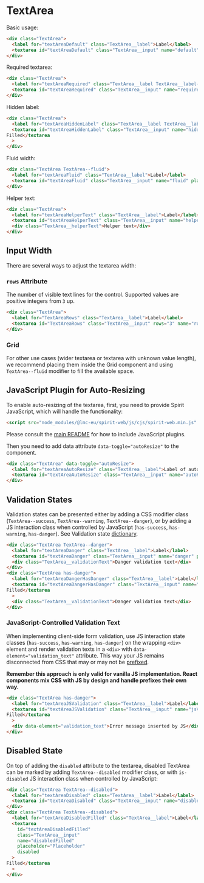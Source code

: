 # TextArea

Basic usage:

```html
<div class="TextArea">
  <label for="textAreaDefault" class="TextArea__label">Label</label>
  <textarea id="textAreaDefault" class="TextArea__input" name="default" placeholder="Placeholder"></textarea>
</div>
```

Required textarea:

```html
<div class="TextArea">
  <label for="textAreaRequired" class="TextArea__label TextArea__label--required">Label</label>
  <textarea id="textAreaRequired" class="TextArea__input" name="required" placeholder="Placeholder"></textarea>
</div>
```

Hidden label:

```html
<div class="TextArea">
  <label for="textAreaHiddenLabel" class="TextArea__label TextArea__label--hidden">Hidden Label</label>
  <textarea id="textAreaHiddenLabel" class="TextArea__input" name="hiddenLabel" placeholder="Placeholder">
Filled</textarea
  >
</div>
```

Fluid width:

```html
<div class="TextArea TextArea--fluid">
  <label for="textAreaFluid" class="TextArea__label">Label</label>
  <textarea id="textAreaFluid" class="TextArea__input" name="fluid" placeholder="Placeholder"></textarea>
</div>
```

Helper text:

```html
<div class="TextArea">
  <label for="textAreaHelperText" class="TextArea__label">Label</label>
  <textarea id="textAreaHelperText" class="TextArea__input" name="helperText" placeholder="Placeholder"></textarea>
  <div class="TextArea__helperText">Helper text</div>
</div>
```

## Input Width

There are several ways to adjust the textarea width:

### `rows` Attribute

The number of visible text lines for the control. Supported values are positive integers from `3` up.

```html
<div class="TextArea">
  <label for="TextAreaRows" class="TextArea__label">Label</label>
  <textarea id="TextAreaRows" class="TextArea__input" rows="3" name="rows"></textarea>
</div>
```

### Grid

For other use cases (wider textarea or textarea with unknown value length), we
recommend placing them inside the Grid component and using `TextArea--fluid`
modifier to fill the available space.

## JavaScript Plugin for Auto-Resizing

To enable auto-resizing of the textarea, first, you need to provide Spirit JavaScript,
which will handle the functionality:

```html
<script src="node_modules/@lmc-eu/spirit-web/js/cjs/spirit-web.min.js" async></script>
```

Please consult the [main README][web-readme] for how to include JavaScript
plugins.

Then you need to add data attribute `data-toggle="autoResize"` to the component.

```html
<div class="TextArea" data-toggle="autoResize">
  <label for="textAreaAutoResize" class="TextArea__label">Label of auto-resizing TextArea</label>
  <textarea id="textAreaAutoResize" class="TextArea__input" name="autoResize"></textarea>
</div>
```

## Validation States

Validation states can be presented either by adding a CSS modifier class
(`TextArea--success`, `TextArea--warning`, `TextArea--danger`), or by adding
a JS interaction class when controlled by JavaScript (`has-success`,
`has-warning`, `has-danger`). See Validation state [dictionary][dictionary-validation].

```html
<div class="TextArea TextArea--danger">
  <label for="textAreaDanger" class="TextArea__label">Label</label>
  <textarea id="textAreaDanger" class="TextArea__input" name="danger" placeholder="Placeholder">Filled</textarea>
  <div class="TextArea__validationText">Danger validation text</div>
</div>
<div class="TextArea has-danger">
  <label for="textAreaDangerHasDanger" class="TextArea__label">Label</label>
  <textarea id="textAreaDangerHasDanger" class="TextArea__input" name="hasDanger" placeholder="Placeholder">
Filled</textarea
  >
  <div class="TextArea__validationText">Danger validation text</div>
</div>
```

### JavaScript-Controlled Validation Text

When implementing client-side form validation, use JS interaction state classes
(`has-success`, `has-warning`, `has-danger`) on the wrapping `<div>` element and
render validation texts in a `<div>` with `data-element="validation_text"`
attribute. This way your JS remains disconnected from CSS that may or may not be
[prefixed].

**Remember this approach is only valid for vanilla JS implementation. React
components mix CSS with JS by design and handle prefixes their own way.**

```html
<div class="TextArea has-danger">
  <label for="textAreaJSValidation" class="TextArea__label">Label</label>
  <textarea id="textAreaJSValidation" class="TextArea__input" name="jsValidation" placeholder="Placeholder">
Filled</textarea
  >
  <div data-element="validation_text">Error message inserted by JS</div>
</div>
```

## Disabled State

On top of adding the `disabled` attribute to the textarea, disabled TextArea can
be marked by adding `TextArea--disabled` modifier class, or with `is-disabled`
JS interaction class when controlled by JavaScript:

```html
<div class="TextArea TextArea--disabled">
  <label for="textAreaDisabled" class="TextArea__label">Label</label>
  <textarea id="textAreaDisabled" class="TextArea__input" name="disabled" placeholder="Placeholder" disabled></textarea>
</div>
<div class="TextArea TextArea--disabled">
  <label for="textAreaDisabledFilled" class="TextArea__label">Label</label>
  <textarea
    id="textAreaDisabledFilled"
    class="TextArea__input"
    name="disabledFilled"
    placeholder="Placeholder"
    disabled
  >
Filled</textarea
  >
</div>
```

[web-readme]: https://github.com/lmc-eu/spirit-design-system/blob/main/packages/web/README.md
[prefixed]: https://github.com/lmc-eu/spirit-design-system/tree/main/packages/web#prefixing-css-class-names
[dictionary-validation]: https://github.com/lmc-eu/spirit-design-system/blob/main/docs/DICTIONARIES.md#validation
